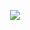 
<p align="center">
  <img src="https://github-readme-stats.vercel.app/api?username=r4ygm&show_icons=true&theme=github_dark" >
</p>
